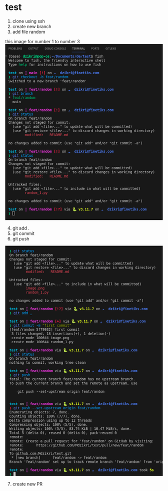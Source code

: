 # test
1. clone using ssh 
2. create new branch 
3. add file random 

this image for number 1 to number 3 
![alt text](image.png)

4. git add .
5. git commit 
6. git push

![alt text](image-1.png)


7. create new PR



